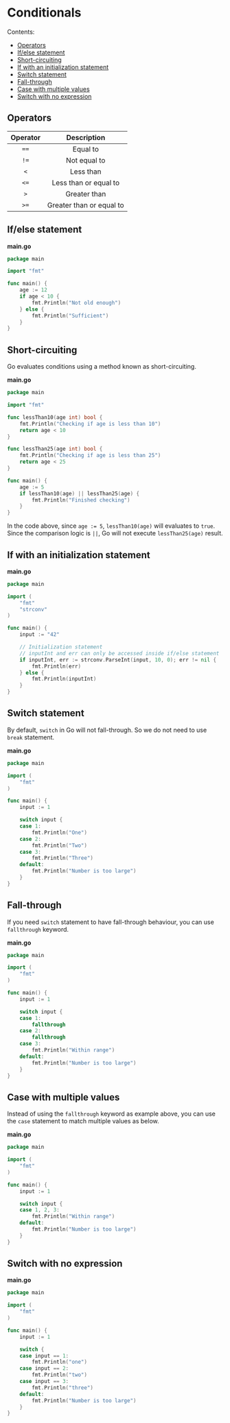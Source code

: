 # Conditionals

Contents:

- [Operators](#operators)
- [If/else statement](#ifelse-statement)
- [Short-circuiting](#short-circuiting)
- [If with an initialization statement](#if-with-an-initialization-statement)
- [Switch statement](#switch-statement)
- [Fall-through](#fall-through)
- [Case with multiple values](#case-with-multiple-values)
- [Switch with no expression](#switch-with-no-expression)

## Operators

| Operator |        Description       |
|:--------:|:------------------------:|
|   `==`   | Equal to                 |
|   `!=`   | Not equal to             |
|    `<`   | Less than                |
|   `<=`   | Less than or equal to    |
|    `>`   | Greater than             |
|   `>=`   | Greater than or equal to |

## If/else statement

**main.go**

```go
package main

import "fmt"

func main() {
	age := 12
	if age < 10 {
		fmt.Println("Not old enough")
	} else {
		fmt.Println("Sufficient")
	}
}
```

## Short-circuiting

Go evaluates conditions using a method known as short-circuiting.

**main.go**

```go
package main

import "fmt"

func lessThan10(age int) bool {
	fmt.Println("Checking if age is less than 10")
	return age < 10
}

func lessThan25(age int) bool {
	fmt.Println("Checking if age is less than 25")
	return age < 25
}

func main() {
	age := 5
	if lessThan10(age) || lessThan25(age) {
		fmt.Println("Finished checking")
	}
}
```

In the code above, since `age := 5`, `lessThan10(age)` will evaluates to `true`. Since the comparison logic is `||`, Go will not execute `lessThan25(age)` result.

## If with an initialization statement

**main.go**

```go
package main

import (
	"fmt"
	"strconv"
)

func main() {
	input := "42"

	// Initialization statement
	// inputInt and err can only be accessed inside if/else statement
	if inputInt, err := strconv.ParseInt(input, 10, 0); err != nil {
		fmt.Println(err)
	} else {
		fmt.Println(inputInt)
	}
}
```

## Switch statement

By default, `switch` in Go will not fall-through. So we do not need to use `break` statement.

**main.go**

```go
package main

import (
	"fmt"
)

func main() {
	input := 1

	switch input {
	case 1:
		fmt.Println("One")
	case 2:
		fmt.Println("Two")
	case 3:
		fmt.Println("Three")
	default:
		fmt.Println("Number is too large")
	}
}
```

## Fall-through

If you need `switch` statement to have fall-through behaviour, you can use `fallthrough` keyword.

**main.go**

```go
package main

import (
	"fmt"
)

func main() {
	input := 1

	switch input {
	case 1:
		fallthrough
	case 2:
		fallthrough
	case 3:
		fmt.Println("Within range")
	default:
		fmt.Println("Number is too large")
	}
}
```

## Case with multiple values

Instead of using the `fallthrough` keyword as example above, you can use the `case` statement to match multiple values as below.

**main.go**

```go
package main

import (
	"fmt"
)

func main() {
	input := 1

	switch input {
	case 1, 2, 3:
		fmt.Println("Within range")
	default:
		fmt.Println("Number is too large")
	}
}
```

## Switch with no expression

**main.go**

```go
package main

import (
	"fmt"
)

func main() {
	input := 1

	switch {
	case input == 1:
		fmt.Println("one")
	case input == 2:
		fmt.Println("two")
	case input == 3:
		fmt.Println("three")
	default:
		fmt.Println("Number is too large")
	}
}
```
